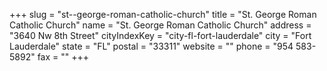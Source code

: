 +++
slug = "st--george-roman-catholic-church"
title = "St. George Roman Catholic Church"
name = "St. George Roman Catholic Church"
address = "3640 Nw 8th Street"
cityIndexKey = "city-fl-fort-lauderdale"
city = "Fort Lauderdale"
state = "FL"
postal = "33311"
website = ""
phone = "954 583-5892"
fax = ""
+++
